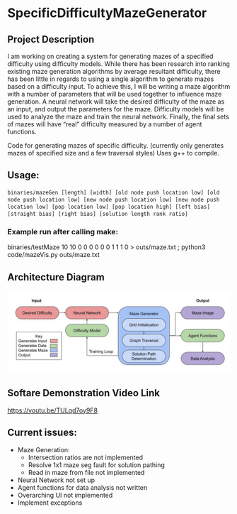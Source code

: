 # SpecificDifficultyMazeGenerator
## Project Description
I am working on creating a system for generating mazes of a specified difficulty using difficulty models. While there has been research into ranking existing maze generation algorithms by average resultant difficulty, there has been little in regards to using a single algorithm to generate mazes based on a difficulty input. To achieve this, I will be writing a maze algorithm with a number of parameters that will be used together to influence maze generation. A neural network will take the desired difficulty of the maze as an input, and output the parameters for the maze. Difficulty models will be used to analyze the maze and train the neural network. Finally, the final sets of mazes will have “real” difficulty measured by a number of agent functions.

Code for generating mazes of specific difficulty.
    (currently only generates mazes of specified size and a few traversal styles)
Uses g++ to compile.

## Usage:
    binaries/mazeGen [length] [width] [old node push location low] [old node push location low] [new node push location low] [new node push location low] [pop location low] [pop location high] [left bias] [straight bias] [right bias] [solution length rank ratio]

### Example run after calling make:
binaries/testMaze 10 10 0 0 0 0 0 0 1 1 1 0 > outs/maze.txt ; python3 code/mazeVis.py outs/maze.txt

## Architecture Diagram
![Architecture Diagram](SoftwareArchitectureDiagram.jpg)

## Softare Demonstration Video Link
https://youtu.be/TULqd7oy9F8

## Current issues:
- Maze Generation:
    - Intersection ratios are not implemented
    - Resolve 1x1 maze seg fault for solution pathing
    - Read in maze from file not implemented
- Neural Network not set up
- Agent functions for data analysis not written
- Overarching UI not implemented
- Implement exceptions
